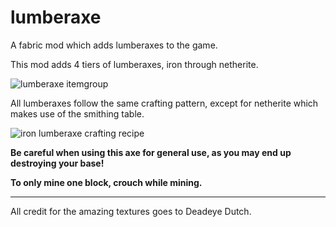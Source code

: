 # lumberaxe
A fabric mod which adds lumberaxes to the game.

This mod adds 4 tiers of lumberaxes, iron through netherite.

![lumberaxe itemgroup](https://github.com/TacoMonkey11/lumberaxe/assets/75862693/cb237257-3b6e-4169-a2c4-ea421ed95da5)

All lumberaxes follow the same crafting pattern, except for netherite which makes use of the smithing table.

![iron lumberaxe crafting recipe](https://github.com/TacoMonkey11/lumberaxe/assets/75862693/687f5e40-3cea-45c2-bd00-f0a172c52524)

**Be careful when using this axe for general use, as you may end up destroying your base!**

**To only mine one block, crouch while mining.**

---

All credit for the amazing textures goes to Deadeye Dutch.

